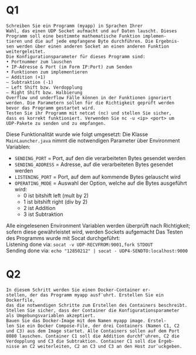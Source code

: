 # Q1
```
Schreiben Sie ein Programm (myapp) in Sprachen Ihrer
Wahl, das einen UDP Socket aufmacht und auf Daten lauscht. Dieses
Programm soll eine bestimmte mathematische Funktion implemen-
tieren und die auf jede empfangene Byte durchführen. Die Ergebnis-
sen werden über einen anderen Socket an einen anderen Funktion
weitergeleitet.
Die Konfigurationsparameter für dieses Programm sind:
• Portnummer zum lauschen
• IP-Adresse & Port (im Form IP:Port) zum Senden
• Funktionen zum implementieren
– Addition (+1)
– Subtraktion (-1)
– Left Shift bzw. Verdopplung
– Right Shift bzw. Halbierung
Overflow und underflow Fälle können in der Funktionen ignoriert
werden. Die Parametern sollen für die Richtigkeit geprüft werden
bevor das Programm gestartet wird.
Testen Sie ihr Programm mit netcat (nc) und stellen Sie sicher,
dass es korrekt funktioniert. Verwenden Sie nc -u <ip> <port> um
UDP-Pakete zu senden und zu empfangen.
```
Diese Funktionalität wurde wie folgt umgesetzt:
Die Klasse `MainLauncher.java` nimmt die notwendigen Parameter über Environment Variablen:
- `SENDING_PORT` = Port, auf den die verarbeiteten Bytes gesendet werden
- `SENDING_ADDRESS` = Adresse, auf die verarbeiteten Bytes gesendet werden
- `LISTENING_PORT` = Port, auf dem auf kommende Bytes gelauscht wird
- `OPERATING_MODE` = Auswahl der Option, welche auf die Bytes ausgeführt wird:
  - 0 ist bitshift left (mult by 2)
  - 1 ist bitshift right (div by 2)
  - 2 ist Addition
  - 3 ist Subtraktion       

Alle eingelesenen Environment Variablen werden überprüft nach Richtigkeit; sofern diese gewährleistet wird, werden Sockets aufgemacht
Das Testen des Programms wurde mit Socat durchgeführt:     
Listening done via: `socat -v UDP-RECVFROM:9001,fork STDOUT`    
Sending done via: `echo "12850212" | socat - UDP4-SENDTO:localhost:9000`

# Q2
```
In diesem Schritt werden Sie einen Docker-Container er-
stellen, der das Programm myapp ausf¨uhrt. Erstellen Sie ein Dockerfile,
das die notwendigen Schritte zum Erstellen des Containers beschreibt.
Stellen Sie sicher, dass der Container die Konfigurationsparameter
als Umgebungsvariablen akzeptiert.
Bauen Sie das Docker-Image mit dem Namen myapp image. Erstel-
len Sie ein Docker Compose-File, der drei Containers (Namen C1, C2
und C3) aus dem Image startet. Alle Containers sollen auf dem Port
8080 lauschen. Container C1 soll die Addition durchf¨uhren, C2 die
Verdopplung und C3 die Subtraktion. Container C1 soll die Ergeb-
nisse an C2 weiterleiten, C2 an C3 und C3 an den Host zur¨uckgeben.
```

